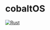 # cobaltOS

[![Rust](https://github.com/CobaltKernel/cobaltOS/actions/workflows/rust.yml/badge.svg)](https://github.com/CobaltKernel/cobaltOS/actions/workflows/rust.yml)

